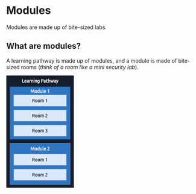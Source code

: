 # Modules

Modules are made up of bite-sized labs.


## What are modules?

A learning pathway is made up of modules, and a module is made of bite-sized rooms (_think of a room like a mini security lab_).

![Learning Structure Diagram](assets/lsd.png)